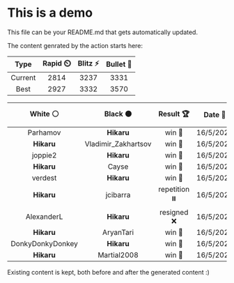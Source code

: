 # This is a demo

This file can be your README.md that gets automatically updated.

The content genrated by the action starts here:

<!--START_SECTION:chessStats-->
<!-- Automatically generated with https://github.com/Balastrong/chess-stats-action -->

| Type | Rapid ⏲️ | Blitz ⚡ | Bullet 🔫 |
|:---:|:---:|:---:|:---:|
| Current | 2814 | 3237 | 3331 |
| Best | 2927 | 3332 | 3570 |

| White ⚪ | Black ⚫ | Result 🏆 | Date 📅 | Position 🗺️ | Type 🕕 |
|:---:|:---:|:---:|:---:|:---:|:---:|
| Parhamov | **Hikaru** | win 🥇 | 16/5/2023 | <a href="http://www.ee.unb.ca/cgi-bin/tervo/fen.pl?select=8/3k3q/3P1B2/8/2P5/4K3/6r1/8 w - -">Link</a> | Blitz |
| **Hikaru** | Vladimir_Zakhartsov | win 🥇 | 16/5/2023 | <a href="http://www.ee.unb.ca/cgi-bin/tervo/fen.pl?select=8/8/P4p2/5k2/1q6/5QP1/5P1K/8 b - -">Link</a> | Blitz |
| joppie2 | **Hikaru** | win 🥇 | 16/5/2023 | <a href="http://www.ee.unb.ca/cgi-bin/tervo/fen.pl?select=3r3k/1Rp3p1/1p2p3/7p/2P2p2/2P2PqP/8/5QK1 w - -">Link</a> | Blitz |
| **Hikaru** | Cayse | win 🥇 | 16/5/2023 | <a href="http://www.ee.unb.ca/cgi-bin/tervo/fen.pl?select=8/2k2Q2/1p1p4/3Pb3/2P1Np1p/1P3P1P/q1r5/6RK b - -">Link</a> | Blitz |
| verdest | **Hikaru** | win 🥇 | 16/5/2023 | <a href="http://www.ee.unb.ca/cgi-bin/tervo/fen.pl?select=6k1/6b1/3n4/8/8/3K3P/8/8 w - -">Link</a> | Blitz |
| **Hikaru** | jcibarra | repetition ⏸️ | 16/5/2023 | <a href="http://www.ee.unb.ca/cgi-bin/tervo/fen.pl?select=8/8/5k2/5p1K/5P2/8/8/8 b - -">Link</a> | Blitz |
| AlexanderL | **Hikaru** | resigned ❌ | 16/5/2023 | <a href="http://www.ee.unb.ca/cgi-bin/tervo/fen.pl?select=8/8/1R2Q3/2k5/5p2/8/5PPK/2r5 b - -">Link</a> | Blitz |
| **Hikaru** | AryanTari | win 🥇 | 16/5/2023 | <a href="http://www.ee.unb.ca/cgi-bin/tervo/fen.pl?select=3r2k1/4qpp1/p2r3p/P1QR4/8/4P1PP/1P3P2/2R1N1K1 b - -">Link</a> | Blitz |
| DonkyDonkyDonkey | **Hikaru** | win 🥇 | 16/5/2023 | <a href="http://www.ee.unb.ca/cgi-bin/tervo/fen.pl?select=2k5/R4p2/4pppb/1QP5/3Pq3/8/1P3PPr/2Kn4 w - -">Link</a> | Blitz |
| **Hikaru** | Martial2008 | win 🥇 | 16/5/2023 | <a href="http://www.ee.unb.ca/cgi-bin/tervo/fen.pl?select=3Qqk2/5pb1/6p1/8/8/1P4P1/5P1P/3R2K1 b - -">Link</a> | Blitz |

<!--END_SECTION:chessStats-->

Existing content is kept, both before and after the generated content :)
